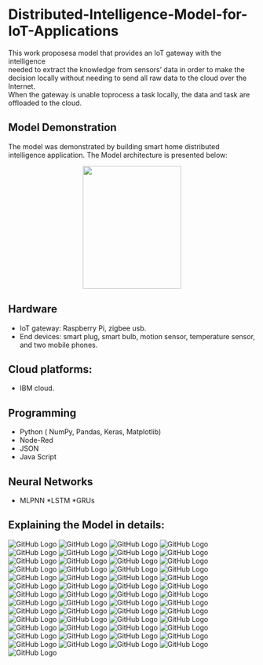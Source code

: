 # Distributed-Intelligence-Model-for-IoT-Applications

<p style='text-align: justify;'> 

This  work  proposesa  model  that  provides  an  IoT  gateway  with  the  intelligence  
needed  to  extract  the knowledge from sensors’ data in order to make the decision locally without 
needing to send all raw data to the cloud over the Internet.  
When the gateway is unable toprocess a task locally, the data and task are offloaded to the cloud. </p>


## Model Demonstration
The model was demonstrated by building smart home distributed intelligence application. 
The Model architecture is presented below:

<p align="center">
  <img src="/Project2.jpg" width="200" height="250" class="center" >
</p>


## Hardware
* IoT gateway: Raspberry Pi,  zigbee usb.
* End devices: smart plug, smart bulb, motion sensor, temperature sensor, and two mobile phones.

## Cloud platforms:
* IBM cloud.

## Programming
* Python ( NumPy, Pandas, Keras, Matplotlib)
* Node-Red
* JSON
* Java Script

## Neural Networks
* MLPNN
*LSTM
*GRUs


## Explaining the Model in details:


![GitHub Logo](/DIM_Presentation/Slide1.PNG)
![GitHub Logo](/DIM_Presentation/Slide2.PNG)
![GitHub Logo](/DIM_Presentation/Slide3.PNG)
![GitHub Logo](/DIM_Presentation/Slide4.PNG)
![GitHub Logo](/DIM_Presentation/Slide5.PNG)
![GitHub Logo](/DIM_Presentation/Slide6.PNG)
![GitHub Logo](/DIM_Presentation/Slide7.PNG)
![GitHub Logo](/DIM_Presentation/Slide8.PNG)
![GitHub Logo](/DIM_Presentation/Slide9.PNG)
![GitHub Logo](/DIM_Presentation/Slide10.PNG)
![GitHub Logo](/DIM_Presentation/Slide11.PNG)
![GitHub Logo](/DIM_Presentation/Slide12.PNG)
![GitHub Logo](/DIM_Presentation/Slide13.PNG)
![GitHub Logo](/DIM_Presentation/Slide14.PNG)
![GitHub Logo](/DIM_Presentation/Slide15.PNG)
![GitHub Logo](/DIM_Presentation/Slide16.PNG)
![GitHub Logo](/DIM_Presentation/Slide17.PNG)
![GitHub Logo](/DIM_Presentation/Slide18.PNG)
![GitHub Logo](/DIM_Presentation/Slide19.PNG)
![GitHub Logo](/DIM_Presentation/Slide20.PNG)
![GitHub Logo](/DIM_Presentation/Slide21.PNG)
![GitHub Logo](/DIM_Presentation/Slide22.PNG)
![GitHub Logo](/DIM_Presentation/Slide23.PNG)
![GitHub Logo](/DIM_Presentation/Slide24.PNG)
![GitHub Logo](/DIM_Presentation/Slide25.PNG)
![GitHub Logo](/DIM_Presentation/Slide26.PNG)
![GitHub Logo](/DIM_Presentation/Slide27.PNG)
![GitHub Logo](/DIM_Presentation/Slide28.PNG)
![GitHub Logo](/DIM_Presentation/Slide29.PNG)
![GitHub Logo](/DIM_Presentation/Slide30.PNG)
![GitHub Logo](/DIM_Presentation/Slide31.PNG)
![GitHub Logo](/DIM_Presentation/Slide32.PNG)
![GitHub Logo](/DIM_Presentation/Slide33.PNG)
![GitHub Logo](/DIM_Presentation/Slide34.PNG)
![GitHub Logo](/DIM_Presentation/Slide35.PNG)
![GitHub Logo](/DIM_Presentation/Slide36.PNG)
![GitHub Logo](/DIM_Presentation/Slide37.PNG)
![GitHub Logo](/DIM_Presentation/Slide38.PNG)
![GitHub Logo](/DIM_Presentation/Slide39.PNG)
![GitHub Logo](/DIM_Presentation/Slide40.PNG)
![GitHub Logo](/DIM_Presentation/Slide41.PNG)
![GitHub Logo](/DIM_Presentation/Slide42.PNG)
![GitHub Logo](/DIM_Presentation/Slide43.PNG)
![GitHub Logo](/DIM_Presentation/Slide44.PNG)
![GitHub Logo](/DIM_Presentation/Slide45.PNG)
![GitHub Logo](/DIM_Presentation/Slide46.PNG)
![GitHub Logo](/DIM_Presentation/Slide47.PNG)
![GitHub Logo](/DIM_Presentation/Slide48.PNG)
![GitHub Logo](/DIM_Presentation/Slide49.PNG)
![GitHub Logo](/DIM_Presentation/Slide50.PNG)
![GitHub Logo](/DIM_Presentation/Slide51.PNG)
![GitHub Logo](/DIM_Presentation/Slide52.PNG)
![GitHub Logo](/DIM_Presentation/Slide53.PNG)